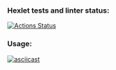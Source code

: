 ### Hexlet tests and linter status:
[![Actions Status](https://github.com/pavelkalenchuk/python-project-lvl2/workflows/hexlet-check/badge.svg)](https://github.com/pavelkalenchuk/python-project-lvl2/actions)


### Usage:
[![asciicast](https://asciinema.org/a/UPoQbhaT6lb3cNBTAZas7hoTw.svg)](https://asciinema.org/a/UPoQbhaT6lb3cNBTAZas7hoTw)